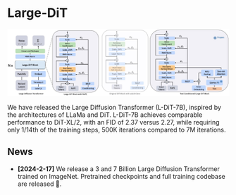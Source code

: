# Large-DiT

![image](./assets/teaser.png)

We have released the Large Diffusion Transformer (L-DiT-7B), inspired by the architectures of LLaMa and DiT. L-DiT-7B achieves comparable performance to DiT-XL/2, with an FID of 2.37 versus 2.27, while requiring only 1/14th of the training steps, 500K iterations compared to 7M iterations.

## News

* **[2024-2-17]** We release a 3 and 7 Billion Large Diffusion Transformer trained on ImageNet. Pretrained checkpoints and full training codebase are released 🎉.
